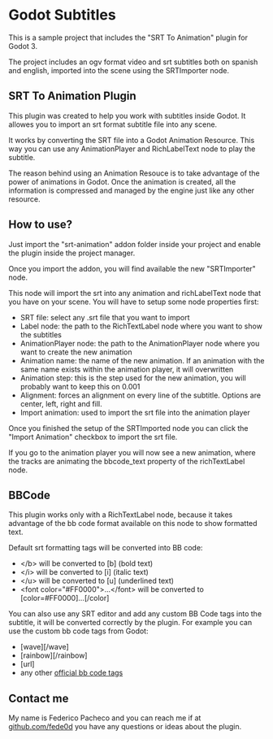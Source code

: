 # Godot Subtitles

This is a sample project that includes the "SRT To Animation" plugin for Godot 3.

The project includes an ogv format video and srt subtitles both on spanish and english, imported into the scene using the SRTImporter node.

## SRT To Animation Plugin

This plugin was created to help you work with subtitles inside Godot. It allowes you to import an srt format subtitle file into any scene.

It works by converting the SRT file into a Godot Animation Resource. This way you can use any AnimationPlayer and RichLabelText node to play the subtitle.

The reason behind using an Animation Resouce is to take advantage of the power of animations in Godot. Once the animation is created, all the information is compressed and managed by the engine just like any other resource.

## How to use?

Just import the "srt-animation" addon folder inside your project and enable the plugin inside the project manager.

Once you import the addon, you will find available the new  "SRTImporter" node.

This node will import the srt into any animation and richLabelText node that you have on your scene. You will have to setup some node properties first:

* SRT file: select any .srt file that you want to import
* Label node: the path to the RichTextLabel node where you want to show the subtitles
* AnimationPlayer node: the path to the AnimationPlayer node where you want to create the new animation
* Animation name: the name of the new animation. If an animation with the same name exists within the animation player, it will overwritten
* Animation step: this is the step used for the new animation, you will probably want to keep this on 0.001
* Alignment: forces an alignment on every line of the subtitle. Options are center, left, right and fill.
* Import animation: used to import the srt file into the animation player

Once you finished the setup of the SRTImported node you can click the "Import Animation" checkbox to import the srt file.

If you go to the animation player you will now see a new animation, where the tracks are animating the bbcode_text property of the richTextLabel node.

## BBCode

This plugin works only with a RichTextLabel node, because it takes advantage of the bb code format available on this node to show formatted text.

Default srt formatting tags will be converted into BB code:

* \</b> will be converted to \[b] (bold text)
* \</i> will be converted to \[i] (italic text)
* \</u> will be converted to \[u] (underlined text)
* \<font color="#FF0000">...\</font> will be converted to \[color=#FF0000]...\[/color]

You can also use any SRT editor and add any custom BB Code tags into the subtitle, it will be converted correctly by the plugin. For example you can use the custom bb code tags from Godot:

* [wave][/wave]
* [rainbow][/rainbow]
* [url]
* any other [official bb code tags](https://docs.godotengine.org/en/stable/tutorials/ui/bbcode_in_richtextlabel.html)



## Contact me
My name is Federico Pacheco and you can reach me if at [github.com/fede0d](https://github.com/fede0d) you have any questions or ideas about the plugin.